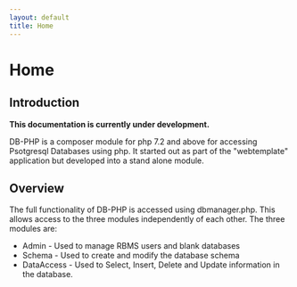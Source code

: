 ```yaml
---
layout: default
title: Home
---
```

# Home

## Introduction

**This documentation is currently under development.**

DB-PHP is a composer module for php 7.2 and above for accessing Psotgresql Databases
using php.  It started out as part of the "webtemplate" application but developed into
a stand alone module.

## Overview

The full functionality of DB-PHP is accessed using dbmanager.php.  This allows access
to the three modules independently of each other.  The three modules are:
* Admin - Used to manage RBMS users and blank databases
* Schema - Used to create and modify the database schema
* DataAccess - Used to Select, Insert, Delete and Update information in the database.



